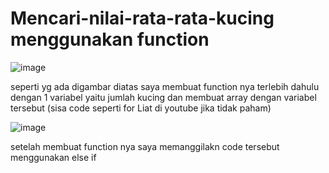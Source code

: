 # Mencari-nilai-rata-rata-kucing menggunakan function

![image](https://github.com/user-attachments/assets/c666aed8-6413-4955-b0bc-a9f03579d875)

seperti yg ada digambar diatas saya membuat function nya terlebih dahulu dengan 1 variabel yaitu jumlah kucing
dan membuat array dengan variabel tersebut (sisa code seperti for Liat di youtube jika tidak paham)










![image](https://github.com/user-attachments/assets/f101d7dd-ce3f-48dd-b559-c5edb194ea18)


setelah membuat function nya saya memanggilakn code tersebut menggunakan else if












